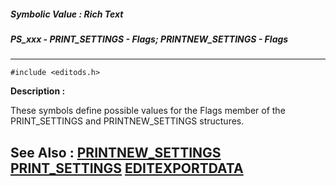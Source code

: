 ##### Symbolic Value : Rich Text
##### PS_xxx - PRINT_SETTINGS - Flags; PRINTNEW_SETTINGS - Flags
---
```
#include <editods.h>
```
**Description :**

These symbols define possible values for the Flags member of the PRINT_SETTINGS 
and PRINTNEW_SETTINGS structures.

**See Also :**
[PRINTNEW_SETTINGS](/reference/Data/PRINTNEW_SETTINGS)
[PRINT_SETTINGS](/reference/Data/PRINT_SETTINGS)
[EDITEXPORTDATA](/reference/Data/EDITEXPORTDATA)
---
